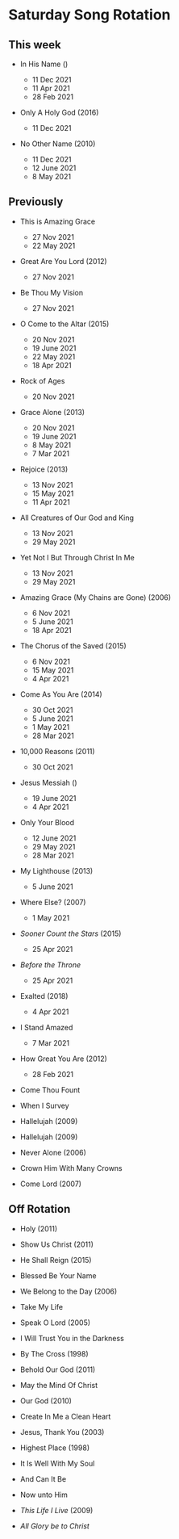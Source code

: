 ﻿# Saturday Song Rotation

## This week

* In His Name ()
  * 11 Dec 2021
  * 11 Apr 2021
  * 28 Feb 2021

* Only A Holy God (2016)
  * 11 Dec 2021

* No Other Name (2010)
  * 11 Dec 2021
  * 12 June 2021
  * 8 May 2021

## Previously

* This is Amazing Grace
  * 27 Nov 2021
  * 22 May 2021

* Great Are You Lord (2012)
  * 27 Nov 2021

* Be Thou My Vision
  * 27 Nov 2021

* O Come to the Altar (2015)
  * 20 Nov 2021
  * 19 June 2021
  * 22 May 2021
  * 18 Apr 2021

* Rock of Ages
  * 20 Nov 2021

* Grace Alone (2013)
  * 20 Nov 2021
  * 19 June 2021
  * 8 May 2021
  * 7 Mar 2021

* Rejoice (2013)
  * 13 Nov 2021
  * 15 May 2021
  * 11 Apr 2021

* All Creatures of Our God and King
  * 13 Nov 2021
  * 29 May 2021

* Yet Not I But Through Christ In Me
  * 13 Nov 2021
  * 29 May 2021

* Amazing Grace (My Chains are Gone) (2006)
  * 6 Nov 2021
  * 5 June 2021
  * 18 Apr 2021

* The Chorus of the Saved (2015)
  * 6 Nov 2021
  * 15 May 2021
  * 4 Apr 2021

* Come As You Are (2014)
  * 30 Oct 2021
  * 5 June 2021
  * 1 May 2021
  * 28 Mar 2021

* 10,000 Reasons (2011)
  * 30 Oct 2021

* Jesus Messiah ()
  * 19 June 2021
  * 4 Apr 2021

* Only Your Blood
  * 12 June 2021
  * 29 May 2021
  * 28 Mar 2021

* My Lighthouse (2013)
  * 5 June 2021

* Where Else? (2007)
  * 1 May 2021
  
* *Sooner Count the Stars* (2015)
  * 25 Apr 2021

* *Before the Throne*
  * 25 Apr 2021

* Exalted (2018)
  * 4 Apr 2021

* I Stand Amazed
  * 7 Mar 2021

* How Great You Are (2012)
  * 28 Feb 2021

* Come Thou Fount

* When I Survey

* Hallelujah (2009)
  
* Hallelujah (2009)
  
* Never Alone (2006)

* Crown Him With Many Crowns

* Come Lord (2007)

## Off Rotation

* Holy (2011)

* Show Us Christ (2011)

* He Shall Reign (2015)

* Blessed Be Your Name

* We Belong to the Day (2006)

* Take My Life

* Speak O Lord (2005)

* I Will Trust You in the Darkness

* By The Cross (1998)

* Behold Our God (2011)

* May the Mind Of Christ

* Our God (2010)

* Create In Me a Clean Heart

* Jesus, Thank You (2003)

* Highest Place (1998)

* It Is Well With My Soul

* And Can It Be

* Now unto Him

* *This Life I Live* (2009)

* *All Glory be to Christ*
